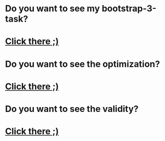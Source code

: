 # Do you want to see my bootstrap-3-task?
# <a href="https://uladzimir-yeudakimovich.github.io/bootstrap-3-task">Click there ;)</a>
# Do you want to see the optimization?
# <a href="https://developers.google.com/speed/pagespeed/insights/?url=https%3A%2F%2Fuladzimir-yeudakimovich.github.io%2Fbootstrap-3-task%2F">Click there ;)</a>
# Do you want to see the validity?
# <a href="https://validator.w3.org/nu/?doc=https%3A%2F%2Fuladzimir-yeudakimovich.github.io%2Fbootstrap-3-task%2F">Click there ;)</a>
